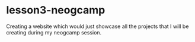 # lesson3-neogcamp
Creating a website which would just showcase all the projects that I  will be creating during my neogcamp session.
